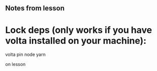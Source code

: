 ## Notes from lesson

# Lock deps (only works if you have volta installed on your machine): 
volta pin node yarn 

on lesson 